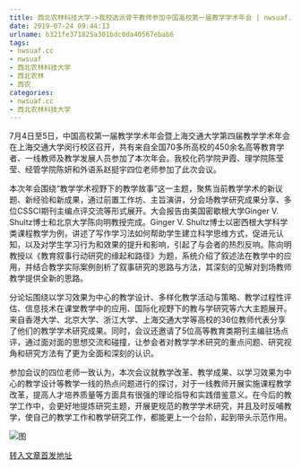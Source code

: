```yaml
---
title: 西北农林科技大学->我校选派骨干教师参加中国高校第一届教学学术年会 | nwsuaf.cc
date: 2019-07-24 09:44:13
urlname: b321fe371825a301bdc0da40567ebab6
tags: 
- nwsuaf.cc
- nwsuaf
- 西北农林科技大学
- 西北农林
- 西农
categories:
- nwsuaf.cc
- 西北农林科技大学
---
```



7月4日至5日，中国高校第一届教学学术年会暨上海交通大学第四届教学学术年会在上海交通大学闵行校区召开，共有来自全国70多所高校的450余名高等教育学者、一线教师及教学发展人员参加了本次年会。我校化药学院尹霞、理学院陈莹莹、经管学院陈妍和外语系赵挺宇四位老师参加了此次会议。

本次年会围绕“教学学术视野下的教学故事”这一主题，聚焦当前教学学术的新议题、新经验和新成果，通过前置工作坊、主旨演讲，分会场教学研究成果分享、多位CSSCI期刊主编点评交流等形式展开。大会报告由美国密歇根大学Ginger V. Shultz博士和北京大学陈向明教授完成。Ginger V. Shultz博士以密西根大学科学类课程教学为例，讲述了写作学习法如何帮助学生建立科学思维方式，促进元认知，以及对学生学习行为和效果的提升和影响，引起了与会者的热烈反响。陈向明教授以《教育叙事行动研究的缘起和路径》为题，系统介绍了叙述法在教学中的应用，并结合教学实际案例剖析了叙事研究的思路与方法，其深刻的见解对到场教师教学提供全新的思路。

分论坛围绕以学习效果为中心的教学设计、多样化教学活动与策略、教学过程性评估、信息技术在课堂教学中的应用、国际化视野下的教与学研究等六大主题展开。来自香港大学、北京大学、浙江大学、上海交通大学等高校的36位教师代表分享了他们的教学学术研究成果。同时，会议还邀请了5位高等教育类期刊主编驻场点评，通过面对面的思想交流和碰撞，让参会者对教学学术研究的重点问题、研究视角和研究方法有了更为全面和深刻的认识。

参加会议的四位老师一致认为，本次会议就教学改革、教学成果、以学习效果为中心的教学设计等教学一线的热点问题进行的探讨，对于一线教师开展实施课程教学改革，提高人才培养质量等方面具有很强的理论指导和实践借鉴意义。在今后的教学工作中，会更好地提炼研究主题，开展更规范的教学学术研究，并且及时反哺教学，使自己的教学工作和教学研究工作，都能更上一个台阶，起到带头示范作用。



![图](https://news.nwsuaf.edu.cn/images/content/2019-07/20190714161938351513.jpg)

[转入文章首发地址](https://news.nwsuaf.edu.cn/xnxw/90967.htm)